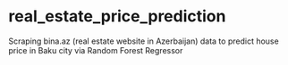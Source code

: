 # real_estate_price_prediction
Scraping bina.az (real estate website in Azerbaijan) data to predict house price in Baku city via Random Forest Regressor
